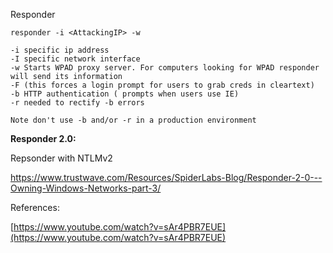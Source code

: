 Responder

```
responder -i <AttackingIP> -w

-i specific ip address
-I specific network interface
-w Starts WPAD proxy server. For computers looking for WPAD responder will send its information
-F (this forces a login prompt for users to grab creds in cleartext) 
-b HTTP authentication ( prompts when users use IE)
-r needed to rectify -b errors

Note don't use -b and/or -r in a production environment
```



**Responder 2.0:**

Repsonder with NTLMv2

https://www.trustwave.com/Resources/SpiderLabs-Blog/Responder-2-0---Owning-Windows-Networks-part-3/

































References:

[https://www.youtube.com/watch?v=sAr4PBR7EUE](https://www.youtube.com/watch?v=sAr4PBR7EUE)

